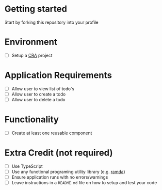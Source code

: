 # Getting started

Start by forking this repository into your profile

# Environment

- [ ] Setup a [CRA](https://create-react-app.dev) project

# Application Requirements

- [ ] Allow user to view list of todo's
- [ ] Allow user to create a todo
- [ ] Allow user to delete a todo

# Functionality

- [ ] Create at least one reusable component

# Extra Credit (not required)

- [ ] Use TypeScript
- [ ] Use any functional programing utility library (e.g. [ramda](https://ramdajs.com/))
- [ ] Ensure application runs with no errors/warnings
- [ ] Leave instructions in a `README.md` file on how to setup and test your code
